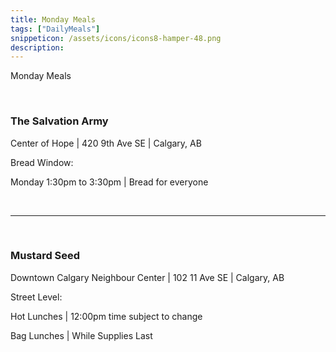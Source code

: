 ```yaml
---
title: Monday Meals
tags: ["DailyMeals"]
snippeticon: /assets/icons/icons8-hamper-48.png
description: 
---
```


<span class="subHeader">Monday Meals</span>

<br>

### The Salvation Army

Center of Hope | 420 9th Ave SE | Calgary, AB

Bread Window:

Monday 1:30pm to 3:30pm | Bread for everyone

<br>
<hr>
<br>

### Mustard Seed

Downtown Calgary Neighbour Center | 102 11 Ave SE | Calgary, AB

Street Level:

Hot Lunches | 12:00pm time subject to change

Bag Lunches | While Supplies Last 
